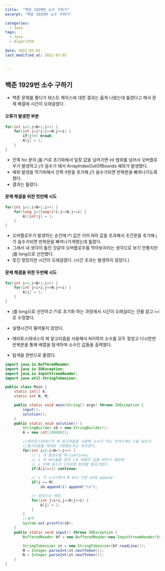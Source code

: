 ```yaml
---
title:  "백준 1929번 소수 구하기"
excerpt: "백준 1929번 소수 구하기"

categories:
  - Java
tags:
  - Java
  - Algorithm
 
date: 2022-03-02
last_modified_at: 2022-03-02


---
```


## 백준 1929번 소수 구하기

- 백준 문제를 풀다가 테스트 케이스에 대한 결과는 옳게 나왔는데 틀렸다고 해서 문제 해결에 시간이 오래걸렸다.

#### 오류가 발생한 부분

```java
for(int i=2;i<N+1;i++) {
    for(int j=i*i;j<=N;j+=i) {
        if(j<0) break;
        A[j] = 1;
    }
}
```

- 안쪽 for 문의 j를 i*i로 초기화해서 일정 값을 넘어가면 int 범위를 넘어서 오버플로우가 발생하고  j가 음수가 돼서 ArrayIndexOutOfBounds 예외가 발생했다.
- 예외 발생을 막기위해서 안쪽 if문을 추가해 j가 음수가되면 반복문을 빠져나가도록했다.
- 결과는 틀렸다.

#### 문제 해결을 위한 첫번째 시도

```java
for(int i=2;i<N+1;i++) {
    for(long j=(long)i*i;j<=N;j+=i) {
        A[(int)j] = 1;
    }
}
```

- 오버플로우가 발생하는 순간에 i*i 값은 이미 N의 값을 초과해서 조건문을 추가해 j가 음수가되면 반복문을 빠져나가게했는데 틀렸다.
- 그래서 내 생각이 틀린 것같아 오버플로우를 막아보자라는 생각으로 보기 안좋지만 j를 long으로 선언했다.
- 맞긴 맞았지만 시간이 오래걸렸다. (시간 초과는 발생하지 않았다.)

#### 문제 해결을 위한 두번째 시도

```java
for(int i=2;i<N+1;i++) {
    for(int j=i+i;j<=N;j+=i) {
        A[j] = 1;
    }
}
```

- j를 long으로 선언하고 i*i로 초기화 하는 과정에서 시간이 오래걸리는 건줄 알고  i+i로 수정했다. 

- 실행시간이 줄어들지 않았다.
- 에라토스테네스의 체 알고리즘을 사용해서 N이하의 소수를 모두 찾았고 다시한번 반복문을 통해 배열을 탐색하며 소수인 값들을 출력했다.
- 탐색을 한번으로 줄였다.

```java
import java.io.BufferedReader;
import java.io.IOException;
import java.io.InputStreamReader;
import java.util.StringTokenizer;

public class Main {
    static int[] A;
    static int N, M;

    public static void main(String[] args) throws IOException {
        input();
        solution();
    }
    public static void solution() {
        StringBuilder sb = new StringBuilder();
        A = new int[1000001];

        //에라토스테네스의 체 알고리즘을 사용해 소수가 아닌 인덱스에는 1을 넣는다.
        //알고리즘을 제대로 구현했는지는 모르겠다.
        for(int i=2;i<N+1;i++) {
            // i 가 합성수일 때 continue;
            // i 의 배수들을 찾아 1로 배열의 값을 바꾸기 때문에 
            // i 번째 원소가 1이라면 탐색할 필요가없다.
            if(A[i]==1) continue;

            // i 가 소수이면서 M 보다 크면 sb에 append
            if(i >= M)
                sb.append(i).append("\n");

            // 합성수는 제외
            for(int j=i+i;j<=N;j+=i) {
                A[j] = 1;
            }
        }
        //출력
        System.out.println(sb);
    }
    public static void input() throws IOException {
        BufferedReader bf = new BufferedReader(new InputStreamReader(System.in));

        StringTokenizer st = new StringTokenizer(bf.readLine());
        M = Integer.parseInt(st.nextToken());
        N = Integer.parseInt(st.nextToken());
    }
}
```

